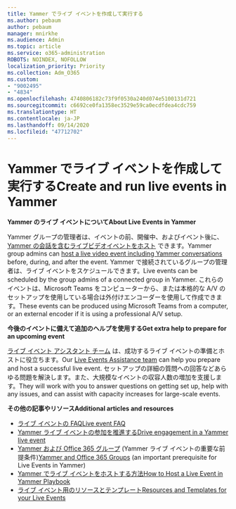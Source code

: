 ```yaml
---
title: Yammer でライブ イベントを作成して実行する
ms.author: pebaum
author: pebaum
manager: mnirkhe
ms.audience: Admin
ms.topic: article
ms.service: o365-administration
ROBOTS: NOINDEX, NOFOLLOW
localization_priority: Priority
ms.collection: Adm_O365
ms.custom:
- "9002495"
- "4834"
ms.openlocfilehash: 4740806182c73f9f0530a240d074e5100131d721
ms.sourcegitcommit: c6692ce0fa1358ec3529e59ca0ecdfdea4cdc759
ms.translationtype: HT
ms.contentlocale: ja-JP
ms.lasthandoff: 09/14/2020
ms.locfileid: "47712702"
---
```

# <a name="create-and-run-live-events-in-yammer"></a><span data-ttu-id="d28d2-102">Yammer でライブ イベントを作成して実行する</span><span class="sxs-lookup"><span data-stu-id="d28d2-102">Create and run live events in Yammer</span></span>

<span data-ttu-id="d28d2-103">**Yammer のライブ イベントについて**</span><span class="sxs-lookup"><span data-stu-id="d28d2-103">**About Live Events in Yammer**</span></span>

<span data-ttu-id="d28d2-104">Yammer グループの管理者は、イベントの前、開催中、およびイベント後に、[Yammer の会話を含むライブビデオイベントをホスト](https://docs.microsoft.com/yammer/manage-yammer-groups/yammer-live-events) できます。</span><span class="sxs-lookup"><span data-stu-id="d28d2-104">Yammer group admins can [host a live video event including Yammer conversations](https://docs.microsoft.com/yammer/manage-yammer-groups/yammer-live-events) before, during, and after the event.</span></span> <span data-ttu-id="d28d2-105">Yammer で接続されているグループの管理者は、ライブ イベントをスケジュールできます。</span><span class="sxs-lookup"><span data-stu-id="d28d2-105">Live events can be scheduled by the group admins of a connected group in Yammer.</span></span> <span data-ttu-id="d28d2-106">これらのイベントは、Microsoft Teams をコンピューターから、または本格的な A/V のセットアップを使用している場合は外付けエンコーダーを使用して作成できます。</span><span class="sxs-lookup"><span data-stu-id="d28d2-106">These events can be produced using Microsoft Teams from a computer, or an external encoder if it is using a professional A/V setup.</span></span>

<span data-ttu-id="d28d2-107">**今後のイベントに備えて追加のヘルプを使用する**</span><span class="sxs-lookup"><span data-stu-id="d28d2-107">**Get extra help to prepare for an upcoming event**</span></span>

<span data-ttu-id="d28d2-108">[ライブ イベント アシスタント チーム](https://aka.ms/AA87gbh) は、成功するライブ イベントの準備とホストに役立ちます。</span><span class="sxs-lookup"><span data-stu-id="d28d2-108">Our [Live Events Assistance team](https://aka.ms/AA87gbh) can help you prepare and host a successful live event.</span></span> <span data-ttu-id="d28d2-109">セットアップの詳細の質問への回答などあらゆる問題を解決します。また、大規模なイベントの収容人数の増加を支援します。</span><span class="sxs-lookup"><span data-stu-id="d28d2-109">They will work with you to answer questions on getting set up, help with any issues, and can assist with capacity increases for large-scale events.</span></span>

<span data-ttu-id="d28d2-110">**その他の記事やリソース**</span><span class="sxs-lookup"><span data-stu-id="d28d2-110">**Additional articles and resources**</span></span>

- [<span data-ttu-id="d28d2-111">ライブ イベントの FAQ</span><span class="sxs-lookup"><span data-stu-id="d28d2-111">Live event FAQ</span></span>](https://support.office.com/article/43bbd59d-a734-4c8f-923d-6a239d137d34)
- [<span data-ttu-id="d28d2-112">Yammer ライブ イベントの参加を推進する</span><span class="sxs-lookup"><span data-stu-id="d28d2-112">Drive engagement in a Yammer live event</span></span>](https://support.office.com/article/drive-engagement-in-a-yammer-live-event-c0244ad8-6dcb-419c-add9-2e4a00543412?ui=en-US&rs=en-US&ad=US)
- <span data-ttu-id="d28d2-113">[Yammer および Office 365 グループ](https://docs.microsoft.com/yammer/manage-yammer-groups/yammer-and-office-365-groups) (Yammer ライブ イベントの重要な前提条件)</span><span class="sxs-lookup"><span data-stu-id="d28d2-113">[Yammer and Office 365 Groups](https://docs.microsoft.com/yammer/manage-yammer-groups/yammer-and-office-365-groups) (an important prerequisite for Live Events in Yammer)</span></span>
- [<span data-ttu-id="d28d2-114">Yammer でライブ イベントをホストする方法</span><span class="sxs-lookup"><span data-stu-id="d28d2-114">How to Host a Live Event in Yammer Playbook</span></span>](https://aka.ms/LiveEventsinYammerplaybook)
- [<span data-ttu-id="d28d2-115">ライブ イベント用のリソースとテンプレート</span><span class="sxs-lookup"><span data-stu-id="d28d2-115">Resources and Templates for your Live Events</span></span>](https://aka.ms/LiveEventYammerTemplates)
